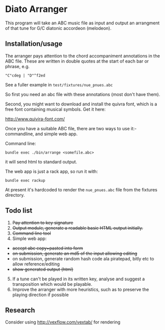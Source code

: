 Diato Arranger
==============

This program will take an ABC music file as input and output an arrangment of that tune for G/C diatonic accordeon (melodeon).

Installation/usage
------------------

The arranger pays attention to the chord accompaniment annotations in the ABC file. These are written in double quotes at the start of each bar or phrase, e.g.

    "C"cdeg | "D"^f2ed

See a fuller example in `test/fixtures/nue_pnues.abc`

So first you need an abc file with these annotations (most don't have them).

Second, you might want to download and install the quivra font, which is a free font containing musical symbols. Get it here:

  http://www.quivira-font.com/

Once you have a suitable ABC file, there are two ways to use it:- commandline, and simple web app.

Command line:

    bundle exec ./bin/arrange <somefile.abc>

it will send html to standard output.

The web app is just a rack app, so run it with:

    bundle exec rackup
    
At present it's hardcoded to render the `nue_pnues.abc` file from the fixtures directory.

Todo list
---------

1. ~~Pay attention to key signature~~
2. ~~Output module, generate a readable basic HTML output initially.~~
3. ~~Command line tool~~
4. Simple web app:
  - ~~accept abc copy+pasted into form~~
  - ~~on submission, generate an md5 of the input allowing editing~~
  - on submission, generate random hash code ala piratepad, bitly etc to allow reference/editing
  - ~~show generated output (html)~~
5. If a tune can't be played in its written key, analyse and suggest a transposition which would be playable.
6. Improve the arranger with more heuristics, such as to preserve the playing direction if possible

Research
--------

Consider using http://vexflow.com/vextab/ for rendering

